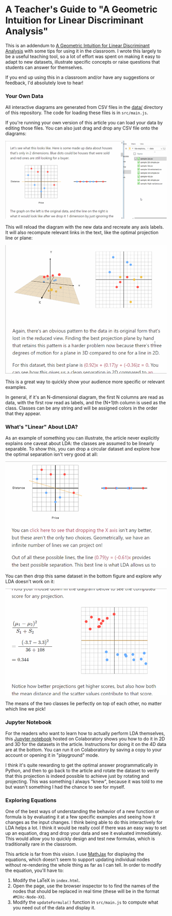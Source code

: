 # A Teacher's Guide to "A Geometric Intuition for Linear Discriminant Analysis"

This is an addendum to [A Geometric Intuition for Linear Discriminant Analysis](https://omarshehata.github.io/lda-explorable/) with some tips for using it in the classroom. I wrote this largely to be a useful teaching tool, so a lot of effort was spent on making it easy to adapt to new datasets, illustrate specific concepts or raise questions that students can answer for themselves.

If you end up using this in a classroom and/or have any suggestions or feedback, I'd absolutely love to hear!

### Your Own Data

All interactive diagrams are generated from CSV files in the [data/](https://github.com/OmarShehata/lda-explorable/tree/master/data) directory of this repository. The code for loading these files is in `src/main.js`. 

If you're running your own version of this article you can load your data by editing those files. You can also just drag and drop any CSV file onto the diagrams: 

![Drag and drop data in 2D diagrams](media/drag_and_drop_2d.gif)

This will reload the diagram with the new data and recreate any axis labels. It will also recompute relevant links in the text, like the optimal projection line or plane:

![Automatically recompute LDA](media/lda_recompute.gif)

This is a great way to quickly show your audience more specific or relevant examples.

In general, if it's an N-dimensional diagram, the first N columns are read as data, with the first row read as labels, and the (N+1)th column is used as the class. Classes can be any string and will be assigned colors in the order that they appear.

### What's "Linear" About LDA?

As an example of something you can illustrate, the article never explicitly explains one caveat about LDA: the classes are assumed to be linearly separable. To show this, you can drop a circular dataset and explore how the optimal separation isn't very good at all:

![Best line for circular dataset](media/circular_data.gif)

You can then drop this same dataset in the bottom figure and explore _why_ LDA doesn't work on it:

![Equation computed for circular dataset](media/equation_circular.gif)

The means of the two classes lie perfectly on top of each other, no matter which line we pick!

### Jupyter Notebook

For the readers who want to learn how to actually perform LDA themselves, this [Jupyter notebook](https://colab.research.google.com/drive/1mGOcLvZd5SLIsqYzYElQtuD0fhZ2DbHl#scrollTo=1RWac-X4Knby) hosted on Colaboratory shows you how to do it in 2D and 3D for the datasets in the article. Instructions for doing it on the 4D data are at the bottom. You can run it on Colaboratory by saving a copy to your account or opening it in "playground" mode.

I think it's quite rewarding to get the optimal answer programmatically in Python, and then to go back to the article and rotate the dataset to verify that this projection is indeed possible to achieve just by rotating and projecting. This was something I always "knew", because it was told to me but wasn't something I had the chance to see for myself.

### Exploring Equations 

One of the best ways of understanding the behavior of a new function or formula is by evaluating it at a few specific examples and seeing how it changes as the input changes. I think being able to do this interactively for LDA helps a lot. I think it would be really cool if there was an easy way to set up an equation, drag and drop your data and see it evaluated immediately. This would allow you to quickly design and test new formulas, which is traditionally rare in the classroom. 

This article is far from this vision. I use [MathJax](https://www.mathjax.org) for displaying the equations, which doesn't seem to support updating individual nodes without re-rendering the whole thing as far as I can tell. In order to modify the equation, you'll have to:

1. Modify the LaTeX in `index.html`.
2. Open the page, use the browser inspector to to find the names of the nodes that should be replaced in real time (these will be in the format `#MJXc-Node-XX`).
3. Modify the `updateFormula()` function in `src/main.js` to compute what you need out of the data and display it.
